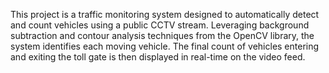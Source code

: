 This project is a traffic monitoring system designed to automatically detect and count vehicles using a public CCTV stream. Leveraging background subtraction and contour analysis techniques from the OpenCV library, the system identifies each moving vehicle. The final count of vehicles entering and exiting the toll gate is then displayed in real-time on the video feed.
